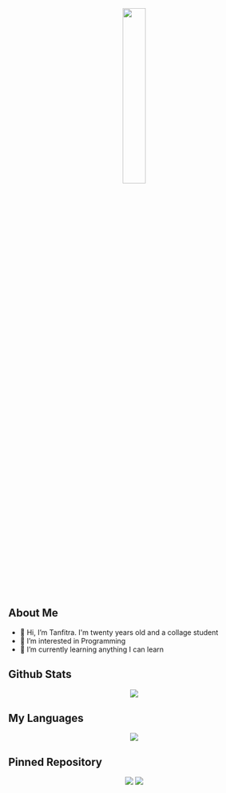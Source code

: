 <div align="center">
<img src="https://rishavanand.github.io/static/images/greetings.gif" align="center" style="width: 30%" />
</div>  

## About Me
- 👋 Hi, I’m Tanfitra. I'm twenty years old and a collage student
- 👀 I’m interested in Programming
- 🌱 I’m currently learning anything I can learn

## Github Stats  
<div align="center"><img src="https://github-readme-stats.vercel.app/api?username=Tanfitra&show_icons=true&count_private=true&hide_border=truee" align="center" /></div> 

## My Languages
<div align="center"><img src="https://github-readme-stats.vercel.app/api/top-langs/?username=Tanfitra&layout=compact&hide=Pawn,SourcePawn" align="center"/></div>

## Pinned Repository
<div align="center"><img src="https://github-readme-stats.vercel.app/api/pin/?username=Tanfitra&repo=Simple-Discord-Bot&show_owner=true"(https://github.com/Tanfitra/Simple-Discord-Bot)> <img src="https://github-readme-stats.vercel.app/api/pin/?username=Tanfitra&repo=Tanfitra&show_owner=true" (https://github.com/Tanfitra/Tanfitra)></div>

<!---
Tanfitra/Tanfitra is a ✨ special ✨ repository because its `README.md` (this file) appears on your GitHub profile.
You can click the Preview link to take a look at your changes.
--->
